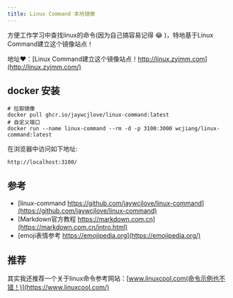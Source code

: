 ```yaml
---
title: Linux Command 本地镜像
---
```


方便工作学习中查找linux的命令(因为自己搞容易记得 😂 )，特地基于Linux Command建立这个镜像站点！

地址❤️：[Linux Command建立这个镜像站点！http://linux.zyimm.com](http://linux.zyimm.com/)

## docker 安装
```shell
# 拉取镜像
docker pull ghcr.io/jaywcjlove/linux-command:latest
# 自定义端口
docker run --name linux-command --rm -d -p 3100:3000 wcjiang/linux-command:latest
```
<!--more-->
在浏览器中访问如下地址:

`http://localhost:3100/`

## 参考

- [linux-command https://github.com/jaywcjlove/linux-command](https://github.com/jaywcjlove/linux-command)
- [Markdown官方教程 https://markdown.com.cn](https://markdown.com.cn/intro.html)
- [emoji表情参考 https://emojipedia.org](https://emojipedia.org/)



## 推荐
其实我还推荐一个关于linux命令参考网站：[www.linuxcool.com(命令示例也不错！)](https://www.linuxcool.com/)